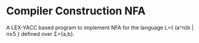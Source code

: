 # Compiler Construction NFA
A LEX-YACC based program to implement NFA for the language L={ (a^n)b | n≥5 } defined over Σ={a,b}. 
